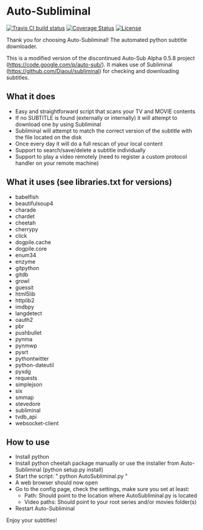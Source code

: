 Auto-Subliminal
===============

[![Travis CI build status](https://travis-ci.org/h3llrais3r/Auto-Subliminal.svg?branch=development)](https://travis-ci.org/h3llrais3r/Auto-Subliminal)
[![Coverage Status](https://coveralls.io/repos/github/h3llrais3r/Auto-Subliminal/badge.svg?branch=development)](https://coveralls.io/github/h3llrais3r/Auto-Subliminal?branch=development)
[![License](https://img.shields.io/github/license/h3llrais3r/Auto-Subliminal.svg)](https://github.com/h3llrais3r/Auto-Subliminal/blob/master/LICENSE)

Thank you for choosing Auto-Subliminal! The automated python subtitle downloader.

This is a modified version of the discontinued Auto-Sub Alpha 0.5.8 project (https://code.google.com/p/auto-sub/).
It makes use of Subliminal (https://github.com/Diaoul/subliminal) for checking and downloading subtitles.

What it does
------------

 * Easy and straightforward script that scans your TV and MOVIE contents
 * If no SUBTITLE is found (externally or internally) it will attempt to download one by using Subliminal
 * Subliminal will attempt to match the correct version of the subtitle with the file located on the disk
 * Once every day it will do a full rescan of your local content
 * Support to search/save/delete a subtitle individually
 * Support to play a video remotely (need to register a custom protocol handler on your remote machine)

What it uses (see libraries.txt for versions)
---------------------------------------------

 * babelfish
 * beautifulsoup4
 * charade
 * chardet
 * cheetah
 * cherrypy
 * click
 * dogpile.cache
 * dogpile.core
 * enum34
 * enzyme
 * gitpython
 * gitdb
 * growl
 * guessit
 * html5lib
 * httplib2
 * imdbpy
 * langdetect
 * oauth2
 * pbr
 * pushbullet
 * pynma
 * pynmwp
 * pysrt
 * pythontwitter
 * python-dateutil
 * pyxdg
 * requests
 * simplejson
 * six
 * smmap
 * stevedore
 * subliminal
 * tvdb_api
 * websocket-client

How to use
----------

 * Install python
 * Install python cheetah package manually or use the installer from Auto-Subliminal (python setup.py install)
 * Start the script: " python AutoSubliminal.py "
 * A web browser should now open
 * Go to the config page, check the settings, make sure you set at least:
    * Path: Should point to the location where AutoSubliminal.py is located
    * Video paths: Should point to your root series and/or movies folder(s)
 * Restart Auto-Subliminal

Enjoy your subtitles!
